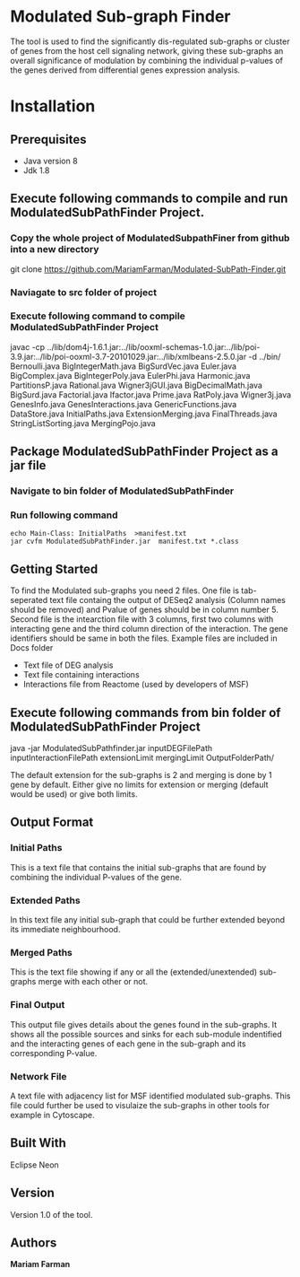 # Modulated Sub-graph Finder

The tool is used to find the significantly dis-regulated sub-graphs or cluster of genes from the host cell signaling network, giving these sub-graphs an overall significance of modulation by combining the individual p-values of the genes derived from differential genes expression analysis. 

# Installation

## Prerequisites

* Java version 8
* Jdk 1.8

## Execute following commands to compile and run ModulatedSubPathFinder Project.

### Copy the whole project of ModulatedSubpathFiner from github into a new directory

git clone https://github.com/MariamFarman/Modulated-SubPath-Finder.git

### Naviagate to src folder of project
### Execute following command to compile ModulatedSubPathFinder Project

javac -cp ../lib/dom4j-1.6.1.jar:../lib/ooxml-schemas-1.0.jar:../lib/poi-3.9.jar:../lib/poi-ooxml-3.7-20101029.jar:../lib/xmlbeans-2.5.0.jar -d ../bin/ Bernoulli.java BigIntegerMath.java BigSurdVec.java Euler.java BigComplex.java BigIntegerPoly.java EulerPhi.java Harmonic.java PartitionsP.java Rational.java Wigner3jGUI.java BigDecimalMath.java BigSurd.java Factorial.java Ifactor.java Prime.java RatPoly.java Wigner3j.java GenesInfo.java GenesInteractions.java GenericFunctions.java DataStore.java InitialPaths.java ExtensionMerging.java FinalThreads.java StringListSorting.java MergingPojo.java

## Package ModulatedSubPathFinder Project as a jar file

### Navigate to bin folder of ModulatedSubPathFinder
### Run following command

    echo Main-Class: InitialPaths  >manifest.txt
    jar cvfm ModulatedSubPathFinder.jar  manifest.txt *.class



## Getting Started

To find the Modulated sub-graphs you need 2 files. One file is tab-seperated text file containg the output of DESeq2 analysis (Column names should be removed) and Pvalue of genes should be in column number 5. Second file is the intearction file with 3 columns, first two columns with interacting gene and the third column direction of the interaction. The gene identifiers should be same in both the files. Example files are included in Docs folder

* Text file of DEG analysis 
* Text file containing interactions 
* Interactions file from Reactome (used by developers of MSF)

## Execute following commands from bin folder of ModulatedSubPathFinder Project

java -jar ModulatedSubPathfinder.jar inputDEGFilePath inputInteractionFilePath extensionLimit mergingLimit OutputFolderPath/

The default extension for the sub-graphs is 2 and merging is done by 1 gene by default. Either give no limits for extension or merging (default would be used) or give both limits.

## Output Format

### Initial Paths 

This is a text file that contains the initial sub-graphs that are found by combining the individual P-values of the gene.

### Extended Paths

In this text file any initial sub-graph that could be further extended beyond its immediate neighbourhood.

### Merged Paths

This is the text file showing if any or all the (extended/unextended) sub-graphs merge with each other or not.

### Final Output

This output file gives details about the genes found in the sub-graphs. It shows all the possible sources and sinks for each sub-module indentified and the interacting genes of each gene in the sub-graph and its corresponding P-value.

### Network File
A text file with adjacency list for MSF identified modulated sub-graphs. This file could further be used to visulaize the sub-graphs in other tools for example in Cytoscape.


## Built With

Eclipse Neon

## Version

Version 1.0 of the tool.

## Authors

**Mariam Farman** 





